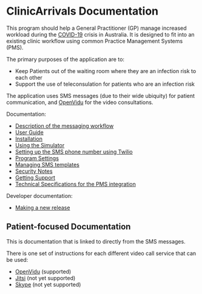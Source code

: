 # ClinicArrivals Documentation
 
This program should help a General Practitioner (GP) manage increased workload during the [COVID-19](https://en.wikipedia.org/wiki/Coronavirus_disease_2019) crisis in Australia. It is designed to fit into an existing clinic workflow using common Practice Management Systems (PMS).

The primary purposes of the application are to: 

* Keep Patients out of the waiting room where they are an infection risk to each other 
* Support the use of teleconsulation for patients who are an infection risk

The application uses SMS messages (due to their wide ubiquity) for patient communication,
and [OpenVidu](https://openvidu.org/) for the video consultations. 

Documentation:

* [Description of the messaging workflow](Workflow.md)
* [User Guide](UserGuide.md)
* [Installation](Installation.md)
* [Using the Simulator](Simulator.md)
* [Setting up the SMS phone number using Twilio](Twilio.md)
* [Program Settings](Settings.md)
* [Managing SMS templates](Templates.md)
* [Security Notes](Security.md)
* [Getting Support](Support.md)
* [Technical Specifications for the PMS integration](FHIRDocumentation.md)

Developer documentation:

* [Making a new release](Releasing.md)

## Patient-focused Documentation


This is documentation that is linked to directly from the SMS messages.

There is one set of instructions for each different video call service that can be used:

* [OpenVidu](VideoOpenVidu.md) (supported)
* [Jitsi](VideoJitsi.md) (not yet supported)
* [Skype](VideoSkype.md) (not yet supported)
